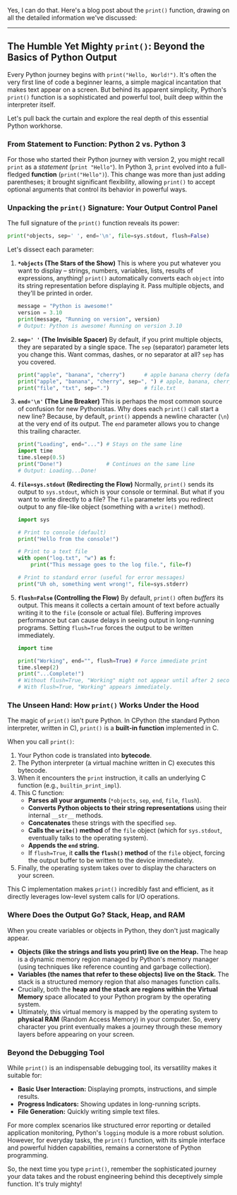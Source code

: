 Yes, I can do that. Here's a blog post about the `print()` function, drawing on all the detailed information we've discussed:

-----

## The Humble Yet Mighty `print()`: Beyond the Basics of Python Output

Every Python journey begins with `print("Hello, World!")`. It's often the very first line of code a beginner learns, a simple magical incantation that makes text appear on a screen. But behind its apparent simplicity, Python's `print()` function is a sophisticated and powerful tool, built deep within the interpreter itself.

Let's pull back the curtain and explore the real depth of this essential Python workhorse.

### From Statement to Function: Python 2 vs. Python 3

For those who started their Python journey with version 2, you might recall `print` as a *statement* (`print "Hello"`). In Python 3, `print` evolved into a full-fledged **function** (`print("Hello")`). This change was more than just adding parentheses; it brought significant flexibility, allowing `print()` to accept optional arguments that control its behavior in powerful ways.

### Unpacking the `print()` Signature: Your Output Control Panel

The full signature of the `print()` function reveals its power:

```python
print(*objects, sep=' ', end='\n', file=sys.stdout, flush=False)
```

Let's dissect each parameter:

1.  **`*objects` (The Stars of the Show)**
    This is where you put whatever you want to display – strings, numbers, variables, lists, results of expressions, anything\! `print()` automatically converts each `object` into its string representation before displaying it. Pass multiple objects, and they'll be printed in order.

    ```python
    message = "Python is awesome!"
    version = 3.10
    print(message, "Running on version", version)
    # Output: Python is awesome! Running on version 3.10
    ```

2.  **`sep=' '` (The Invisible Spacer)**
    By default, if you print multiple objects, they are separated by a single space. The `sep` (separator) parameter lets you change this. Want commas, dashes, or no separator at all? `sep` has you covered.

    ```python
    print("apple", "banana", "cherry")      # apple banana cherry (default sep)
    print("apple", "banana", "cherry", sep=", ") # apple, banana, cherry
    print("file", "txt", sep=".")           # file.txt
    ```

3.  **`end='\n'` (The Line Breaker)**
    This is perhaps the most common source of confusion for new Pythonistas. Why does each `print()` call start a new line? Because, by default, `print()` appends a newline character (`\n`) at the very end of its output. The `end` parameter allows you to change this trailing character.

    ```python
    print("Loading", end="...") # Stays on the same line
    import time
    time.sleep(0.5)
    print("Done!")              # Continues on the same line
    # Output: Loading...Done!
    ```

4.  **`file=sys.stdout` (Redirecting the Flow)**
    Normally, `print()` sends its output to `sys.stdout`, which is your console or terminal. But what if you want to write directly to a file? The `file` parameter lets you redirect output to any file-like object (something with a `write()` method).

    ```python
    import sys

    # Print to console (default)
    print("Hello from the console!")

    # Print to a text file
    with open("log.txt", "w") as f:
        print("This message goes to the log file.", file=f)

    # Print to standard error (useful for error messages)
    print("Uh oh, something went wrong!", file=sys.stderr)
    ```

5.  **`flush=False` (Controlling the Flow)**
    By default, `print()` often *buffers* its output. This means it collects a certain amount of text before actually writing it to the `file` (console or actual file). Buffering improves performance but can cause delays in seeing output in long-running programs. Setting `flush=True` forces the output to be written immediately.

    ```python
    import time

    print("Working", end="", flush=True) # Force immediate print
    time.sleep(2)
    print("...Complete!")
    # Without flush=True, "Working" might not appear until after 2 seconds.
    # With flush=True, "Working" appears immediately.
    ```

### The Unseen Hand: How `print()` Works Under the Hood

The magic of `print()` isn't pure Python. In CPython (the standard Python interpreter, written in C), `print()` is a **built-in function** implemented in C.

When you call `print()`:

1.  Your Python code is translated into **bytecode**.
2.  The Python interpreter (a virtual machine written in C) executes this bytecode.
3.  When it encounters the `print` instruction, it calls an underlying C function (e.g., `builtin_print_impl`).
4.  This C function:
      * **Parses all your arguments** (`*objects`, `sep`, `end`, `file`, `flush`).
      * **Converts Python objects to their string representations** using their internal `__str__` methods.
      * **Concatenates** these strings with the specified `sep`.
      * **Calls the `write()` method** of the `file` object (which for `sys.stdout`, eventually talks to the operating system).
      * **Appends the `end` string.**
      * If `flush=True`, it **calls the `flush()` method** of the `file` object, forcing the output buffer to be written to the device immediately.
5.  Finally, the operating system takes over to display the characters on your screen.

This C implementation makes `print()` incredibly fast and efficient, as it directly leverages low-level system calls for I/O operations.

### Where Does the Output Go? Stack, Heap, and RAM

When you create variables or objects in Python, they don't just magically appear.

  * **Objects (like the strings and lists you print) live on the Heap.** The heap is a dynamic memory region managed by Python's memory manager (using techniques like reference counting and garbage collection).
  * **Variables (the names that refer to these objects) live on the Stack.** The stack is a structured memory region that also manages function calls.
  * Crucially, both the **heap and the stack are regions within the Virtual Memory** space allocated to your Python program by the operating system.
  * Ultimately, this virtual memory is mapped by the operating system to **physical RAM** (Random Access Memory) in your computer. So, every character you print eventually makes a journey through these memory layers before appearing on your screen.

### Beyond the Debugging Tool

While `print()` is an indispensable debugging tool, its versatility makes it suitable for:

  * **Basic User Interaction:** Displaying prompts, instructions, and simple results.
  * **Progress Indicators:** Showing updates in long-running scripts.
  * **File Generation:** Quickly writing simple text files.

For more complex scenarios like structured error reporting or detailed application monitoring, Python's `logging` module is a more robust solution. However, for everyday tasks, the `print()` function, with its simple interface and powerful hidden capabilities, remains a cornerstone of Python programming.

So, the next time you type `print()`, remember the sophisticated journey your data takes and the robust engineering behind this deceptively simple function. It's truly mighty\!